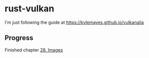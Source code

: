 # rust-vulkan

I'm just following the guide at https://kylemayes.github.io/vulkanalia

## Progress

Finished chapter [28. Images](https://kylemayes.github.io/vulkanalia/texture/images.html)
